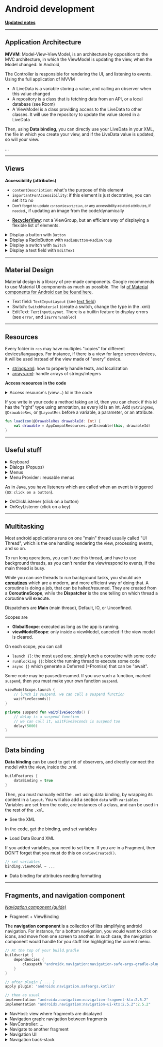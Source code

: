 # Android development

**[Updated notes](index.md)**

<hr class="sr">

## Application Architecture

<div class="row row-cols-md-2"><div>

**MVVM**: Model-View-ViewModel, is an architecture by opposition to the MVC architecture, in which the ViewModel is updating the view, when the Model changed. In Android,

The Controller is responsible for rendering the UI, and listening to events. Using the full application of MVVM

* A LiveData is a variable storing a value, and calling an observer when this value changed
* A repository is a class that is fetching data from an API, or a local database (see Room)
* A ViewModel is a class providing access to the LiveData to other classes. It will use the repository to update the value stored in a LiveData

Then, using **Data binding**, you can directly use your LiveData in your XML, the file in which you create your view, and if the LiveData value is updated, so will your view.
</div><div>

...
</div></div>

<hr class="sr">

## Views

<div class="row row-cols-md-2 mx-0"><div>

**Accessibility (attributes)**

* `contentDescription`: what's the purpose of this element
* `importantForAccessibility`: if this element is just decorative, you can set it to no
* <small>Don't forget to update `contentDescription`, or any accessibility-related attributes, if needed.</small>, if updating an image from the code/dynamically
</div><div>

* [**RecyclerView**](layouts/RecyclerView.md): not a ViewGroup, but an efficient way of displaying a flexible list of elements.

<details class="details-e">
<summary>Display a button with <code>Button</code></summary>

* **Inheritance**: Button extends TextView
* **Documentation**: [Button](https://developer.android.com/reference/android/widget/Button)

**Useful attributes**

* ...

**useful methods**

* `setOnClickListener`
</details>

<details class="details-e">
<summary>Display a RadioButton  with <code>RadioButton+RadioGroup</code></summary>

* **Inheritance**: RadioButton extends Button <small>(CompoundButton to be fair)</small>, RadioGroup extends LinearLayout
* **Documentation**: [RadioButton](https://developer.android.com/reference/android/widget/RadioButton), and [RadioGroup](https://developer.android.com/reference/android/widget/RadioGroup)

RadioGroup is a ViewGroup used to ensure that only one RadioButton can be selected at a time.

**Useful attributes**

* RadioGroup#`checkedButton`

**useful methods**

* RadioGroup#`setOnCheckedChangeListener`: parameters are radio group, and the Id of the checked button.
</details>

<details class="details-e">
<summary>Display a switch  with <code>Switch</code></summary>

* **Inheritance**: Switch extends Button <small>(CompoundButton to be fair)</small>
* **Documentation**: [Switch](https://developer.android.com/reference/android/widget/Switch)

**Useful attributes**

* `checked`

**useful methods**

* `isChecked`
</details>

<details class="details-e">
<summary>Display a text field  with <code>EditText</code></summary>

* **Inheritance**: EditText extends TextView
* **Documentation**: [EditText](https://developer.android.com/reference/android/widget/EditText)

**Useful attributes**

* `inputType`: determine the [keyboard](https://developer.android.com/develop/ui/views/touch-and-input/keyboard-input/style). Can use multiple types.
* `hint`: placeholder

**useful methods**

* ...
</details>
</div></div>

<hr class="sr">

## Material Design

Material design is a library of pre-made components. Google recommends to use Material UI components as much as possible.
The list [of Material components for Android can be found here](https://material.io/components?platform=android).

* Text field: `TextInputLayout` (see [text field](https://material.io/components/text-fields/android#using-text-fields))
* Switch: `SwitchMaterial` (create a switch, change the type in the .xml)
* EditText: `TextInputLayout`. There is a builtin feature to display errors (see `error`, and `isErrorEnabled`)

<hr class="sl">

## Resources

<div class="row row-cols-md-2 mx-0"><div>

Every folder in `res` may have multiples "copies" for different devices/languages. For instance, if there is a view for large screen devices, it will be used instead of the view made of "every" device.

* [strings.xml](values/strings.md): how to properly handle texts, and localization
* [arrays.xml](values/arrays.md): handle arrays of strings/integers

</div><div>

**Access resources in the code**

<details class="details-e">
<summary>Access resource's (view...) Id in the code</summary>

Each resource may have an id. The main class `R` is managing every id trough subclasses such as `drawable`. If you want a drawable with the id `ic_launcher_foreground` do:

```kotlin
val drawableId : Int = R.drawable.myDrawable
val viewId : Int = R.id.hello_world
```
</details>

If you write in your code a method taking an id, then you can check if this id has the "right" type using annotation, as every id is an int. Add `@StringRes`, `@DrawableRes`, or `@LayoutRes` before a variable, a parameter, or an attribute.

```kotlin
fun loadIcon(@DrawableRes drawableId: Int) {
    val drawable = AppCompatResources.getDrawable(this, drawableId)
}
```
</div></div>

<hr class="sr">

## Useful stuff

<div class="row row-cols-md-2 mt-4"><div>

<details class="details-e">
<summary>Keyboard</summary>

You can get an `` which is handling the input of the application with

```kotlin
val inputMethodManager = getSystemService(Context.INPUT_METHOD_SERVICE) as InputMethodManager
```

**Hide keyboard** (given a view)

```kotlin
inputMethodManager.hideSoftInputFromWindow(view.windowToken, 0)
```

</details>

<details class="details-e">
<summary>Dialogs (Popups)</summary>

Dialogs are made of a title (optional), a message, and some buttons (accept/close). Clicking on any button will close the popup.

```kotlin
 MaterialAlertDialogBuilder(this)
    .setTitle("XXX")
    .setMessage("YYY")
    // by default, pressing "back" closes the popup
    .setCancelable(false)
    .setNegativeButton("Button1") { _, _ ->
    }
    .setPositiveButton("Button2") { _, _ ->
    }
    .show()
```

</details>

<details class="details-e">
<summary>Menus</summary>

> * `menus`: you must use a menu provider in fragments.

* Resources manager | Menus
* Create a new one

It will generate a new layout, in which you can add menu items. You should give each an `id`, a `title`, and maybe an `icon`. Finally, you might have noticed that your menus are shown in "...". You can modify this behavior with `showAsAction` such as `always` which means that the menu will never be in the "..." (overflow).

In your Activity

```kotlin
override fun onCreateOptionsMenu(menu: Menu?): Boolean {
    menuInflater.inflate(R.menu.refresh_menu, menu)
    // you may use
    // menu?.findItem(R.id.some_menu_item)
    // to setup your menu items
    return true
}

override fun onOptionsItemSelected(item: MenuItem): Boolean {
    return when (item.itemId) {
        R.id.xxx -> {
            // ... code if the user click on this menu item ...
            true
        }
        else -> super.onOptionsItemSelected(item)
    }
}
```
</details>
<details class="details-e">
<summary>Menu Provider : reusable menus</summary>

This is an extension to menus allowing us to reuse the same menu in multiple activities, or fragments. You will simply move the code you coded for menus inside a MenuProvider.

```kotlin
class XXXMenuProvider : MenuProvider {
    override fun onCreateMenu(menu: Menu, menuInflater: MenuInflater) {
        menuInflater.inflate(R.menu.xxx, menu)
    }

    override fun onMenuItemSelected(menuItem: MenuItem): Boolean {
        return when (menuItem.itemId) {
            R.id.xxx -> {
                // ... code if the user click on this menu item ...
                true
            }
            else -> false
        }
    }
}
```

Then, in any fragment, or activity using this menu 

```kotlin
// FOR A FRAGMENT
activity?.addMenuProvider(RefreshMenuProvider(), viewLifecycleOwner, Lifecycle.State.RESUMED)
// FOR AN ACTIVITY
addMenuProvider(RefreshMenuProvider(), this, Lifecycle.State.RESUMED)
```
</details>
</div><div>

As in Java, you have listeners which are called when an event is triggered (ex: `click on a button`).

<details class="details-e">
<summary>OnClickListener (click on a button)</summary>

Example for "OnClickListener", a listener added on a button, that is called when a user click on it.

```kotlin
val myButton: Button = findViewById(R.id.myButton)
myButton.setOnClickListener {
    println("Clicked on myButton")
}
```
</details>

<details class="details-e">
<summary>OnKeyListener (click on a key)</summary>

Example for "OnKeyListener", a listener added on a input field, that is called when a user press a key. The function takes a view, a keycode, and a keyEvent, and returns true if the event was handled.

```kotlin
val myEditText: EditText = findViewById(R.id.myEditText)
myEditText.setOnKeyListener { v, keyCode, keyEvent ->
    // if A pressed
    if (keyCode == KeyEvent.KEYCODE_A) {
        // ...
        return@setOnKeyListener true
    }
    return@setOnKeyListener false
}
```
</details>
</div></div>

<hr class="sr">

## Multitasking

<div class="row row-cols-md-2"><div>

Most android applications runs on one "main" thread usually called "UI Thread", which is the one handling rendering the view, processing events, and so on.

To run long operations, you can't use this thread, and have to use background threads, as you can't render the view/respond to events, if the main thread is busy.

While you can use threads to run background tasks, you should use [**coroutines**](https://developer.android.com/kotlin/coroutines) which are a modern, and more efficient way of doing that. A coroutine is doing a job, that can be halted/resumed. They are created from a **CoroutineScope**, while the **Dispatcher** is the one telling on which thread a coroutine will execute.

Dispatchers are **Main** (main thread), Default, IO, or Unconfined.

Scopes are

* **GlobalScope**: executed as long as the app is running.
* **viewModelScope**: only inside a viewModel, canceled if the view model is cleared.
</div><div>

On each scope, you can call

* `launch {}`: the most used one, simply lunch a coroutine with some code
* `runBlocking {}`: block the running thread to execute some code
* `async {}` which generate a Deferred (=Promise) that can be "await".

Some code may be paused/resumed. If you use such a function, marked `suspend`, then you must make your own function `suspend`.

```kotlin
viewModelScope.launch {
    // lunch is suspend, we can call a suspend function
    waitFiveSeconds()
}

private suspend fun waitFiveSeconds() {
    // delay is a suspend function
    // we can call it, waitFiveSeconds is suspend too
    delay(5000)
}
```

</div></div>

<hr class="sr">

## Data binding

<div class="row row-cols-md-2"><div>

**Data binding** can be used to get rid of observers, and directly connect the model with the view, inside the .xml.

```kotlin
buildFeatures {
    dataBinding = true
}
```

Then, you must manually edit the `.xml` using data binding, by wrapping its content in a `layout`. You will also add a section `data` with `variables`. Variables are set from the code, are instances of a class, and can be used in the rest of the `.xml`.

<details class="details-e">
<summary>See the XML</summary>

```xml
<?xml version="1.0" encoding="utf-8"?>
<layout>
    <data>
        <variable name="viewModel" type="xxx" />
    </data>

    <!-- then, you can use it in your tags, -->
    <!-- and you can even write some code -->
    <tag
        android:text="@{viewModel.xxx}"
        android:text="@{@string/xxx(yyy)}"
        android:text='@{viewModel.boolean ? "x" : "y" }'
        android:text='@{viewModel.boolean ? @string/toto : "" }'
        android:checked="@{viewModel.xxx.equals(yyy)}"
        android:onClick="@{() -> viewModel.xxx()}"
    />
</layout>
```
</details>

</div><div>

In the code, get the binding, and set variables

<details class="details-e">
<summary>Load Data Bound XML</summary>

If you are using it on an `activity_main.xml`

```kotlin
private lateinit var binding: XXXBinding

binding = DataBindingUtil.setContentView(this, R.layout.activity_main)
// optional, mandatory if using LiveData
binding.lifecycleOwner = this
```

If you are using it on an `fragment.xml`

```kotlin
private lateinit var binding: XXXBinding

binding = DataBindingUtil.inflate(inflater, R.layout.fragment, container, false)
// optional, mandatory if using LiveData
// in "onViewCreated"
binding.lifecycleOwner = viewLifecycleOwner
```
</details>

If you added variables, you need to set them. If you are in a Fragment, then DON'T forget that you must do this on `onViewCreated()`.

```kotlin
// set variables
binding.viewModel = ...
```

<details class="details-e">
<summary>Data binding for attributes needing formatting</summary>

You may have to pass an attribute that need to be formatted before being shown to the view. If you can't do it like in the examples shown in the XML above, such as a ternary operator (`condition ? "token" : "another token"`) which isn't available in data binding braces, then you can try a little workaround

```gradle
plugins {
    // add kapt
    id 'kotlin-kapt'
}
```

You could add this code wherever you want, such as in the associated Fragment. `xxx` is the name of the new attribute we will create. `TextView` is the one we will give the attribute `xxx`. `value` is the value we will pass, coming from a Data Binding, and `Type` is the type of the value we will pass. The code of this method can be everything you want, so you can do your formatting here.

```kotlin
companion object {
    @BindingAdapter("app:xxx") @JvmStatic
    fun bindXXXText(textView: TextView, value: Type) {
        textView.text = ...
    }

    @BindingAdapter("app:data")
    fun bindRecyclerView(recyclerView: RecyclerView, data: List<XXX>?) {
        val adapter = recyclerView.adapter as XXXAdapter
        adapter.submitList(data)
    }

    // optional, usually not needed
    @InverseBindingAdapter(attribute = "app:xxx", event = "android:textAttrChanged")
    @JvmStatic
    fun getText(textView: TextView) = textView.text.toString()
}
```

In your XML, you will use this newly created attribute, that is taking your value that you could "display as if", execute the code you wrote, which should display the value you couldn't before.

```xml
<TextView
    app:xxx="@{viewModel.aNotDisplayableValue}"
    />
```
</details>
</div></div>

<hr class="sr">

## Fragments, and navigation component

*[Navigation component (guide)](https://developer.android.com/guide/navigation/navigation-getting-started)*

<div class="row row-cols-md-2 mt-4"><div>

<details class="details-e">
<summary>Fragment + ViewBinding</summary>

```kotlin
class XXXFragment : Fragment() {
    private lateinit var binding: FragmentXXXBinding

    override fun onCreateView(
        inflater: LayoutInflater, container: ViewGroup?,
        savedInstanceState: Bundle?
    ): View {
        binding = FragmentXXXBinding.inflate(layoutInflater, container, false)
        return binding.root
    }

    override fun onViewCreated(view: View, savedInstanceState: Bundle?) {
        val xxx = binding.xxx
        // ...
    }
}
```
</details>

The **navigation component** is a collection of libs simplifying android navigation. For instance, for a bottom navigation, you would want to click on icons, and move from one screen to another. In such case, the navigation component would handle for you stuff like highlighting the current menu.

```gradle
// At the top of your build.gradle
buildscript {
    dependencies {
        classpath "androidx.navigation:navigation-safe-args-gradle-plugin:2.5.2"
    }
}

// after plugin { ... }
apply plugin: 'androidx.navigation.safeargs.kotlin'

// then as usual
implementation "androidx.navigation:navigation-fragment-ktx:2.5.2"
implementation "androidx.navigation:navigation-ui-ktx:2.5.2":2.5.2"
```
</div><div>

<details class="details-e">
<summary>NavHost: view where fragments are displayed</summary>

The **NavHost** is a container that you will put in your activity.xml, that will be filled with the current fragment being displayed.

It will be linked to a **Navigation graph**, which will handle filling the container with the right fragment. If you are familiar with Java, this is the same as a CardLayout.

Open your `activity.xml`

* Add a **NavHostFragment**
* Create a **Navigation Graph** (ex: nav_graph)
* You are done, move to the Navigation Graph section

> **defaultNavHost** is an attribute when true, which is the default value, allows the host to interact with the navigation hierarchy, meaning that for instance, when "back" is pressed, then the Navigation Graph will go back to the previous screen.
</details>

<details class="details-e">
<summary>Navigation graph: navigation between fragments</summary>

This is a file, with an editor, allowing to link fragments, and define what **action** make the user move to another fragment, and what parameters are added... Each fragment/screen is called **destination**.

* Resource manager | Navigation | New
* Click on the phone with a +
* Add your fragments
* Use arrows to link your screens
* Click on a screen to define arguments that are passed
* Select the initial screen, and click on the "Home button" (Assign start destination). You can also right-click on a screen, as use "set as start destination".

> **Note**: if you want the name shown in the navbar to match the current fragment, edit the property `label` of each fragment with something else than `@string/app_name`.
</details>

<details class="details-e">
<summary>NavController: ...</summary>

```kotlin
private lateinit var navController: NavController

override fun onCreate(savedInstanceState: Bundle?) {
    // ... code ...
    val navHostFragment = supportFragmentManager
        .findFragmentById(R.id.fragmentContainerView) as NavHostFragment
    navController = navHostFragment.navController
    // show menus
    setupActionBarWithNavController(navController)
}

// handle "up" button, to go back if pressed
override fun onSupportNavigateUp(): Boolean {
    return navController.navigateUp() || super.onSupportNavigateUp()
}
```
</details>

<details class="details-e">
<summary>Navigate to another fragment</summary>

Use the function `navigate` on the nav controller

```kotlin
// in a Fragment
findNavController().navigate(action)
// or, if your action do not take any parameters
findNavController().navigate(action_id)
```

You need to provide an action. If you are inside `XXX`, then the action will be available as a static method of `XXXDirections`. You may have to build the project, as these classes are created for you by the SafeArgs plugin, when you connected two fragments.

```kotlin
// the name of the action is the one of your link
// between the two fragments.
// hint: use autocompletion with CTRL+SPACE
val action = XXXDirections.actionSomeName()
// if you defined parameters to your action
val action = XXXDirections.actionSomeName(param = value)
```

In the other fragment, let's say, `YYY`, you will have a class `YYYArgs` that will be generated. Then, you can do this to get "`arg`"

```kotlin
val args by navArgs<XXXArgs>()
val arg = args.arg
```
</details>

<details class="details-e">
<summary>Navigation UI</summary>

A set of UI components to do "Options Menus, bottom nav, nav view, nav drawer, action bar, toolbars, and collapsed toolbars". For instance, for a bottom navigation menu, 

* Create a BottomNavigationView,
* Process as you do for menus
* And, in the code,

```kotlin
val bottomNavigationView = binding.bottomNavigationView
bottomNavigationView?.setupWithNavController(findNavController())
```
</details>

<details class="details-e">
<summary>Navigation back-stack</summary>

As much as an Application has a "back" stack with Activity, each Activity has a "back" stack for every fragment. As for activities, the top fragment is the one shown, and pressing back will pop up this fragment, and load the new top fragment. If this was the last, then the activity will be pop-up instead.

Within the Navigation Graph, there are attributes "popUpTo", and "popUpToInclusive". They are used to manually pop up fragments when moving to another fragment. It could be useful if you are going back to your starting fragment, and you want to pop up every fragment on the way, so that the user can't press "back", and cancel its action of moving to the starting fragment.

* Imagine a stack of fragments `ABCDE`, with `E` on top
* `E` navigate to `A` would be that we will have `ABCDEA`
* Pressing "back", the user will be back on `E`
* Instead, you may want to pop up every fragment, until "A": **popUpTo: A**
* Now, `E` navigate to `A` would be that we will have `AA`
* The job was done, but since `A` isn't included in the "pop up" operation, there is two '`A`'. You could fix that with `popUpToInclusive=true`
* Now, `E` navigate to `A` would be that we will only have `A`
</details>
</div></div>